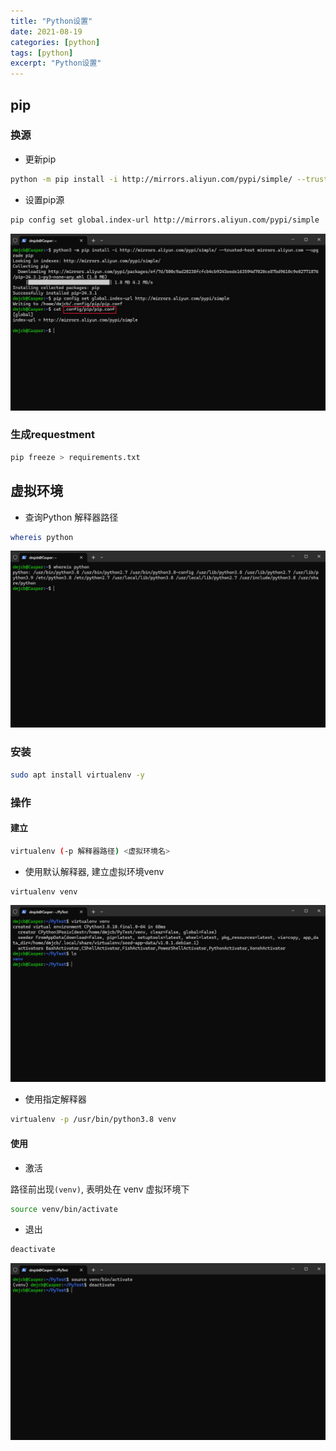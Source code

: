 ```yaml
---
title: "Python设置"
date: 2021-08-19
categories: [python]
tags: [python]
excerpt: "Python设置"
---
```


## pip

### 换源

- 更新pip

```sh
python -m pip install -i http://mirrors.aliyun.com/pypi/simple/ --trusted-host mirrors.aliyun.com --upgrade pip
```

- 设置pip源

```sh
pip config set global.index-url http://mirrors.aliyun.com/pypi/simple
```

![](/assets/image/20241117_201806.jpg)

### 生成requestment

```sh
pip freeze > requirements.txt
```

## 虚拟环境

- 查询Python 解释器路径

```sh
whereis python
```

![](/assets/image/20241110_220328.jpg)

### 安装

```sh
sudo apt install virtualenv -y
```

### 操作

#### 建立

```sh
virtualenv (-p 解释器路径) <虚拟环境名>
```

- 使用默认解释器, 建立虚拟环境venv

```sh
virtualenv venv
```

![](/assets/image/20241110_220716.jpg)

- 使用指定解释器

```sh
virtualenv -p /usr/bin/python3.8 venv
```

#### 使用

- 激活

路径前出现`(venv)`, 表明处在 venv 虚拟环境下

```sh
source venv/bin/activate
```

- 退出

```sh
deactivate
```

![](/assets/image/20241110_220822.jpg)